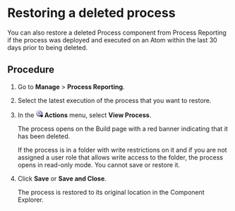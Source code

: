 # Restoring a deleted process

<head>
  <meta name="guidename" content="Integration"/>
  <meta name="context" content="GUID-6ba9ecaf-d3f8-491a-a59c-8354c1201852"/>
</head>


You can also restore a deleted Process component from Process Reporting if the process was deployed and executed on an Atom within the last 30 days prior to being deleted.

## Procedure

1.  Go to **Manage** \> **Process Reporting**.

2.  Select the latest execution of the process that you want to restore.

3.  In the **![icon](../Images/main-ic-gear-blue-and-arrow-black-16_188e61d7-2204-48ad-b085-15fa4a70615d.jpg) Actions** menu, select **View Process**.

    The process opens on the Build page with a red banner indicating that it has been deleted.

    If the process is in a folder with write restrictions on it and if you are not assigned a user role that allows write access to the folder, the process opens in read-only mode. You cannot save or restore it.

4.  Click **Save** or **Save and Close**.

    The process is restored to its original location in the Component Explorer.